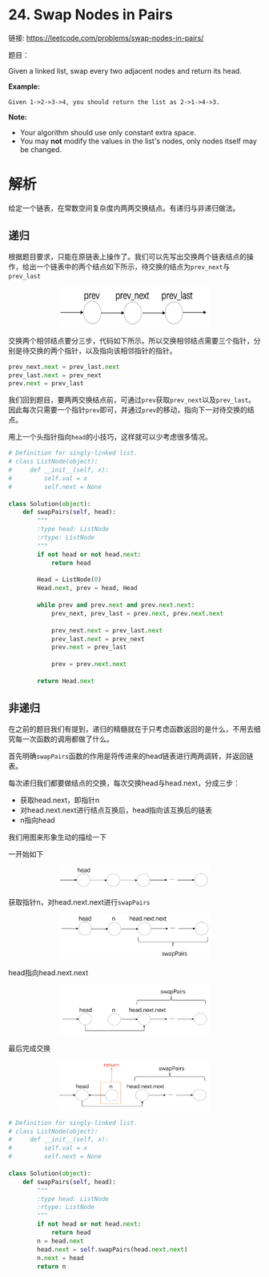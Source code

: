 # 24. Swap Nodes in Pairs

链接: https://leetcode.com/problems/swap-nodes-in-pairs/

题目：

Given a linked list, swap every two adjacent nodes and return its head.

**Example:**

```
Given 1->2->3->4, you should return the list as 2->1->4->3.
```

**Note:**

- Your algorithm should use only constant extra space.
- You may **not** modify the values in the list's nodes, only nodes itself may be changed.

# 解析

给定一个链表，在常数空间复杂度内两两交换结点。有递归与非递归做法。

## 递归

根据题目要求，只能在原链表上操作了。我们可以先写出交换两个链表结点的操作，给出一个链表中的两个结点如下所示，待交换的结点为`prev_next`与`prev_last`

<div align="center"><img src="../_image/24_1.png" height="80" width="300" /></div>	

交换两个相邻结点要分三步，代码如下所示。所以交换相邻结点需要三个指针，分别是待交换的两个指针，以及指向该相邻指针的指针。

```python
prev_next.next = prev_last.next
prev_last.next = prev_next
prev.next = prev_last
```

我们回到题目，要两两交换结点前，可通过`prev`获取`prev_next`以及`prev_last`。因此每次只需要一个指针`prev`即可，并通过`prev`的移动，指向下一对待交换的结点。

用上一个头指针指向`head`的小技巧，这样就可以少考虑很多情况。

```python
# Definition for singly-linked list.
# class ListNode(object):
#     def __init__(self, x):
#         self.val = x
#         self.next = None

class Solution(object):
    def swapPairs(self, head):
        """
        :type head: ListNode
        :rtype: ListNode
        """
        if not head or not head.next:
            return head
        
        Head = ListNode(0)
        Head.next, prev = head, Head
        
        while prev and prev.next and prev.next.next:
            prev_next, prev_last = prev.next, prev.next.next
            
            prev_next.next = prev_last.next
            prev_last.next = prev_next
            prev.next = prev_last
            
            prev = prev.next.next
            
        return Head.next
```



## 非递归

在之前的题目我们有提到，递归的精髓就在于只考虑函数返回的是什么，不用去细究每一次函数的调用都做了什么。

首先明确`swapPairs`函数的作用是将传进来的head链表进行两两调转，并返回链表。

每次递归我们都要做结点的交换，每次交换head与head.next，分成三步：

* 获取head.next，即指针n
* 对head.next.next进行结点互换后，head指向该互换后的链表
* n指向head

我们用图来形象生动的描绘一下

一开始如下

<div align="center"><img src="../_image/24_2.png" height="45" width="300" /></div>	

获取指针n，对head.next.next进行`swapPairs`

<div align="center"><img src="../_image/24_3.png" height="90" width="300" /></div>	

head指向head.next.next

<div align="center"><img src="../_image/24_4.png" height="100" width="300" /></div>	

最后完成交换

<div align="center"><img src="../_image/24_5.png" height="100" width="300" /></div>	

```python
# Definition for singly-linked list.
# class ListNode(object):
#     def __init__(self, x):
#         self.val = x
#         self.next = None

class Solution(object):
    def swapPairs(self, head):
        """
        :type head: ListNode
        :rtype: ListNode
        """
        if not head or not head.next:
            return head
        n = head.next
        head.next = self.swapPairs(head.next.next)
        n.next = head
        return n
```

